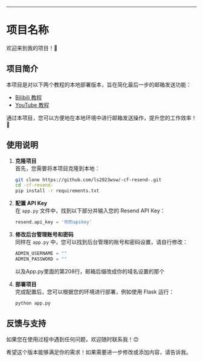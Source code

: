 
---

# 项目名称

欢迎来到我的项目！🎉

## 项目简介

本项目是对以下两个教程的本地部署版本，旨在简化最后一步的邮箱发送功能：

- [Bilibili 教程](https://www.bilibili.com/video/BV1H4421X7Wg)
- [YouTube 教程](https://www.youtube.com/watch?v=smWrAZq_2Fg)

通过本项目，您可以方便地在本地环境中进行邮箱发送操作，提升您的工作效率！🚀

## 使用说明

1. **克隆项目**  
   首先，您需要将本项目克隆到本地：
   ```bash
   git clone https://github.com/ls2023wsw/-cf-resend-.git
   cd -cf-resend-
   pip install -r requirements.txt
   ```

2. **配置 API Key**  
   在 `app.py` 文件中，找到以下部分并输入您的 Resend API Key：
   ```python
   resend.api_key = '你的apikey'
   ```

3. **修改后台管理账号和密码**  
   同样在 `app.py` 中，您可以找到后台管理的账号和密码设置，请自行修改：
   ```python
   ADMIN_USERNAME = ""
   ADMIN_PASSWORD = ""
   ```
   以及App.py里面的第208行，邮箱后缀改成你的域名设置的那个

4. **部署项目**  
   完成配置后，您可以根据您的环境进行部署，例如使用 Flask 运行：
   ```bash
   python app.py
   ```

## 反馈与支持

如果您在使用过程中遇到任何问题，欢迎随时联系我！😊



希望这个版本能够满足你的需求！如果需要进一步修改或添加内容，请告诉我。
